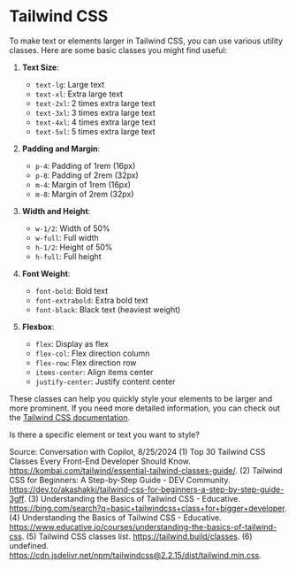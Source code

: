 # Tailwind CSS

To make text or elements larger in Tailwind CSS, you can use various utility classes. Here are some basic classes you might find useful:

1. **Text Size**:

    - `text-lg`: Large text
    - `text-xl`: Extra large text
    - `text-2xl`: 2 times extra large text
    - `text-3xl`: 3 times extra large text
    - `text-4xl`: 4 times extra large text
    - `text-5xl`: 5 times extra large text

2. **Padding and Margin**:

    - `p-4`: Padding of 1rem (16px)
    - `p-8`: Padding of 2rem (32px)
    - `m-4`: Margin of 1rem (16px)
    - `m-8`: Margin of 2rem (32px)

3. **Width and Height**:

    - `w-1/2`: Width of 50%
    - `w-full`: Full width
    - `h-1/2`: Height of 50%
    - `h-full`: Full height

4. **Font Weight**:

    - `font-bold`: Bold text
    - `font-extrabold`: Extra bold text
    - `font-black`: Black text (heaviest weight)

5. **Flexbox**:
    - `flex`: Display as flex
    - `flex-col`: Flex direction column
    - `flex-row`: Flex direction row
    - `items-center`: Align items center
    - `justify-center`: Justify content center

These classes can help you quickly style your elements to be larger and more prominent. If you need more detailed information, you can check out the [Tailwind CSS documentation](https://tailwindcss.com/docs).

Is there a specific element or text you want to style?

Source: Conversation with Copilot, 8/25/2024
(1) Top 30 Tailwind CSS Classes Every Front-End Developer Should Know. https://kombai.com/tailwind/essential-tailwind-classes-guide/.
(2) Tailwind CSS for Beginners: A Step-by-Step Guide - DEV Community. https://dev.to/akashakki/tailwind-css-for-beginners-a-step-by-step-guide-3gff.
(3) Understanding the Basics of Tailwind CSS - Educative. https://bing.com/search?q=basic+tailwindcss+class+for+bigger+developer.
(4) Understanding the Basics of Tailwind CSS - Educative. https://www.educative.io/courses/understanding-the-basics-of-tailwind-css.
(5) Tailwind CSS classes list. https://tailwind.build/classes.
(6) undefined. https://cdn.jsdelivr.net/npm/tailwindcss@2.2.15/dist/tailwind.min.css.
